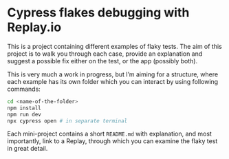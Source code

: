 # Cypress flakes debugging with Replay.io

This is a project containing different examples of flaky tests. The aim of this project is to walk you through each case, provide an explanation and suggest a possible fix either on the test, or the app (possibly both).

This is very much a work in progress, but I’m aiming for a structure, where each example has its own folder which you can interact by using following commands:

```bash
cd <name-of-the-folder>
npm install
npm run dev
npx cypress open # in separate terminal
```

Each mini-project contains a short `README.md` with explanation, and most importantly, link to a Replay, through which you can examine the flaky test in great detail.